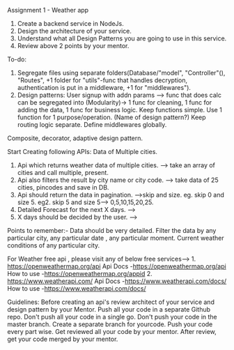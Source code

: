 Assignment 1 - Weather app

1. Create a backend service in NodeJs.
2. Design the architecture of your service.
3. Understand what all Design Patterns you are going to use in this service.
4. Review above 2 points by your mentor.

To-do:
1. Segregate files using separate folders(Database/"model", "Controller"(), "Routes", +1 folder for "utils"-func that handles decryption, authentication is put in a middleware, +1 for "middlewares").
2. Design patterns:
User signup with addn params --> 
func that does calc can be segregated into (Modularity)-> 1 func for cleaning, 1 func for adding the data, 1 func for business logic. Keep functions simple. Use 1 function for 1 purpose/operation. (Name of design pattern?)
Keep routing logic separate.
Define middlewares globally.

Composite, decorator, adaptive design pattern.

Start Creating following APIs:
 Data of Multiple cities.
1. Api which returns weather data of multiple cities. --> take an array of cities and call multiple, present.
2. Api also filters the result by city name or city code. --> take data of 25 cities, pincodes and save in DB.
3. Api should return the data in pagination. -->skip and size. eg. skip 0 and size 5. eg2. skip 5 and size 5--> 0,5,10,15,20,25.
4. Detailed Forecast for the next X days. -->
5. X days should be decided by the user. -->

Points to remember:-
Data should be very detailed.
Filter the data by any particular city, any particular date , any particular moment.
Current weather conditions of any particular city.

For Weather free api , please visit any of below free services--> 
1.
https://openweathermap.org/api
Api Docs -https://openweathermap.org/api
How to use -https://openweathermap.org/appid
2.
https://www.weatherapi.com/
Api Docs -https://www.weatherapi.com/docs/
How to use -https://www.weatherapi.com/docs/


Guidelines:
Before creating an api's review architect of your service and design pattern by your Mentor.
Push all your code in a separate Github repo.
Don't push all your code in a single go.
Don't push your code in the master branch. 
Create a separate branch for yourcode.
Push your code every part wise.
Get reviewed all your code by your mentor.
After review, get your code merged by your mentor.
